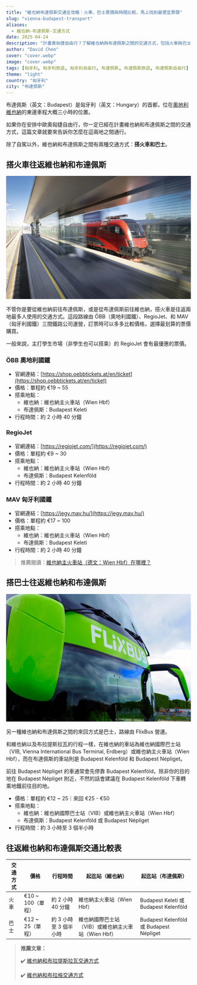 ```yaml
---
title: "維也納布達佩斯交通全攻略｜火車、巴士票價與時間比較，馬上找到最便宜票價"
slug: "vienna-budapest-transport"
aliases:
  - 維也納-布達佩斯-交通方式
date: 2025-04-24
description: "計畫奧匈捷自由行？了解維也納與布達佩斯之間的交通方式，包括火車與巴士的詳細票價、搭乘地點與行程時間比較，幫你選出最划算又方便的移動方式！"
author: "David Chen"
cover: "cover.webp"
image: "cover.webp"
tags: [匈牙利, 匈牙利旅遊, 匈牙利自由行, 布達佩斯, 布達佩斯旅遊, 布達佩斯自由行]
theme: "light"
country: "匈牙利"
city: "布達佩斯"
---
```


布達佩斯（英文：Budapest）是匈牙利（英文：Hungary）的首都，位在[奧地利維也納](/posts/維也納自由行/)的東邊車程大概三小時的位置。

如果你在安排中歐奧匈捷自由行，你一定已經在計畫維也納和布達佩斯之間的交通方式，這篇文章就要來告訴你怎麼在這兩地之間通行。

除了自駕以外，維也納和布達佩斯之間有兩種交通方式：**搭火車和巴士**。

## 搭火車往返維也納和布達佩斯

![](oebb.webp)

不管你是要從維也納前往布達佩斯，或是從布達佩斯前往維也納，搭火車是往返兩地最多人使用的交通方式。這段路線由 ÖBB（奧地利國鐵）、RegioJet、和 MAV（匈牙利國鐵）三間鐵路公司運營，訂票時可以多多比較價格，選擇最划算的票價購買。

一般來說，主打學生市場（非學生也可以搭乘）的 RegioJet 會有最優惠的票價。

### ÖBB 奧地利國鐵

- 官網連結：[https://shop.oebbtickets.at/en/ticket](https://shop.oebbtickets.at/en/ticket)
- 價格：單程約 €19 ~ 55
- 搭乘地點：
  - 維也納：維也納主火車站（Wien Hbf）
  - 布達佩斯：Budapest Keleti
- 行程時間：約 2 小時 40 分鐘

### RegioJet

- 官網連結：[https://regiojet.com/](https://regiojet.com/)
- 價格：單程約 €9 ~ 30
- 搭乘地點：
  - 維也納：維也納主火車站（Wien Hbf）
  - 布達佩斯：Budapest Kelenföld
- 行程時間：約 2 小時 40 分鐘

### MAV 匈牙利國鐵

- 官網連結：[https://jegy.mav.hu/](https://jegy.mav.hu/)
- 價格：單程約 €17 ~ 100
- 搭乘地點：
  - 維也納：維也納主火車站（Wien Hbf）
  - 布達佩斯：Budapest Keleti
- 行程時間：約 2 小時 40 分鐘

> 推薦閱讀：[維也納主火車站（德文：Wien Hbf）在哪裡？](/posts/維也納市區交通攻略/)

## 搭巴士往返維也納和布達佩斯

![](flixbus.webp)

另一種維也納和布達佩斯之間的來回方式是巴士，路線由 FlixBus 營運。

和維也納以及布拉提斯拉瓦的行程一樣，在維也納的車站為維也納國際巴士站（VIB,  Vienna International Bus Terminal, Erdberg）或維也納主火車站（Wien Hbf），而在布達佩斯的車站則是 Budapest Kelenföld 和 Budapest Népliget。

前往 Budapest Népliget 的車通常會先停靠 Budapest Kelenföld，除非你的目的地在 Budapest Népliget 附近，不然的話會建議在 Budapest Kelenföld 下車轉乘地鐵前往目的地。

- 價格：單程約 €12 ~ 25｜來回 €25 - €50
- 搭乘地點：
  - 維也納：維也納國際巴士站（VIB）或維也納主火車站（Wien Hbf）
  - 布達佩斯：Budapest Kelenföld 或 Budapest Népliget
- 行程時間：約 3 小時至 3 個半小時

## 往返維也納和布達佩斯交通比較表

| 交通方式 | 價格                  | 行程時間               | 起迄站（維也納）                                    | 起迄站（布達佩斯）                      |
| -------- | --------------------- | ---------------------- | --------------------------------------------------- | --------------------------------------- |
| 火車     | €10 ~ 100（單程） | 約 2 小時 40 分鐘      | 維也納主火車站（Wien Hbf）                          | Budapest Keleti 或 Budapest Kelenföld   |
| 巴士     | €12 ~ 25（單程）      | 約 3 小時至 3 個半小時 | 維也納國際巴士站（VIB）或維也納主火車站（Wien Hbf） | Budapest Kelenföld 或 Budapest Népliget |

> **推薦文章：**
>
> ✔️ [維也納和布拉提斯拉瓦交通方式](/posts/vienna-bratislava-transport-guide/)
>
> ✔️ [維也納和布拉格交通方式](/posts/vienna-prague-transport/)